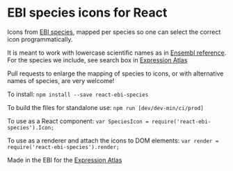 EBI species icons for React
======================

Icons from [EBI species](http://www.ebi.ac.uk/web_guidelines/fonts/EBI-Species/), mapped per species so one can select the correct icon programmatically.

It is meant to work with lowercase scientific names as in [Ensembl reference](http://www.ensembl.org/info/about/species.html). For the species we include, see search box in [Expression Atlas](http://www.ebi.ac.uk/gxa)

Pull requests to enlarge the mapping of species to icons, or with alternative names of species, are very welcome!


To install:
`npm install --save react-ebi-species`

To build the files for standalone use:
`npm run [dev/dev-min/ci/prod]`

To use as a React component:
`var SpeciesIcon = require('react-ebi-species').Icon;`

To use as a renderer and attach the icons to DOM elements:
`var render = require('react-ebi-species').render;`

Made in the EBI for the [Expression Atlas](http://www.ebi.ac.uk/gxa)
